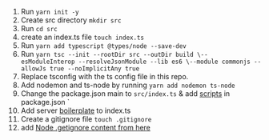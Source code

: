 1. Run `yarn init -y`
2. Create src directory `mkdir src`
3. Run `cd src`
4. create an index.ts file `touch index.ts`
5. Run `yarn add typescript @types/node --save-dev`
6. Run `yarn tsc --init --rootDir src --outDir build \--esModuleInterop --resolveJsonModule --lib es6 \--module commonjs --allowJs true --noImplicitAny true`
7. Replace tsconfig with the ts config file in this repo.
8. Add nodemon and ts-node by running `yarn add nodemon ts-node`
9. Change the package.json main to `src/index.ts` & add [scripts](scripts.json) in package.json `
10. Add server [boilerplate](boilerplate.ts) to index.ts
11. Create a gitignore file `touch .gitignore`
12. add [Node .getignore content from here](https://github.com/github/gitignore/blob/main/Node.gitignore)
